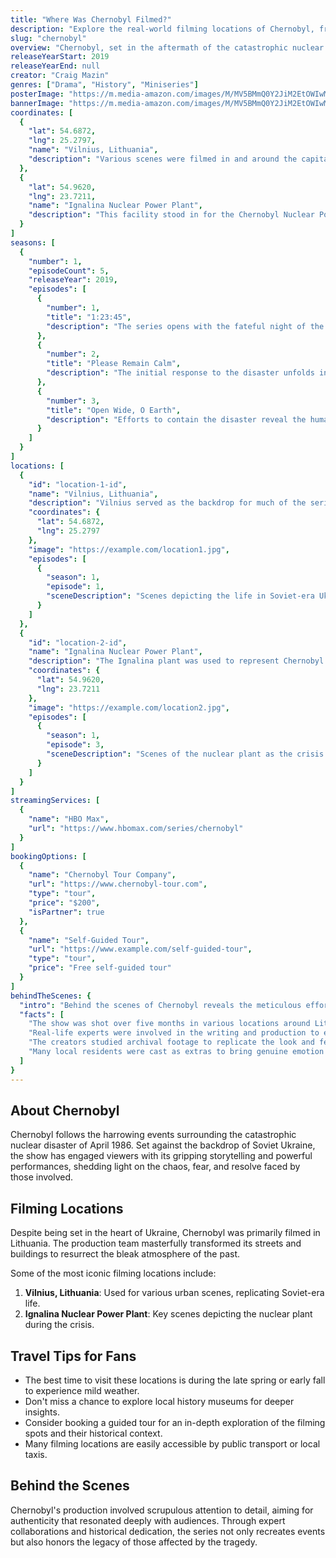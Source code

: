 ```yaml
---
title: "Where Was Chernobyl Filmed?"
description: "Explore the real-world filming locations of Chernobyl, from the haunting atmosphere of the nuclear disaster to the authentic settings that brought the tragedy to life."
slug: "chernobyl"
overview: "Chernobyl, set in the aftermath of the catastrophic nuclear disaster, has captivated audiences with its haunting narrative and gripping performances. Despite being set in Ukraine in the mid-1980s, the series was primarily filmed in Lithuania, utilizing its Soviet-era architecture to recreate the chilling backdrop of the disaster."
releaseYearStart: 2019
releaseYearEnd: null
creator: "Craig Mazin"
genres: ["Drama", "History", "Miniseries"]
posterImage: "https://m.media-amazon.com/images/M/MV5BMmQ0Y2JiM2EtOWIwMy00MWVjLTgxZDctZTQzOWU3ODkzMWY4XkEyXkFqcGc@._V1_SX300.jpg"
bannerImage: "https://m.media-amazon.com/images/M/MV5BMmQ0Y2JiM2EtOWIwMy00MWVjLTgxZDctZTQzOWU3ODkzMWY4XkEyXkFqcGc@._V1_SX300.jpg"
coordinates: [
  { 
    "lat": 54.6872, 
    "lng": 25.2797, 
    "name": "Vilnius, Lithuania", 
    "description": "Various scenes were filmed in and around the capital, showcasing its Soviet architecture."
  },
  { 
    "lat": 54.9620, 
    "lng": 23.7211, 
    "name": "Ignalina Nuclear Power Plant", 
    "description": "This facility stood in for the Chernobyl Nuclear Power Plant in the series."
  }
]
seasons: [
  {
    "number": 1,
    "episodeCount": 5,
    "releaseYear": 2019,
    "episodes": [
      {
        "number": 1,
        "title": "1:23:45",
        "description": "The series opens with the fateful night of the explosion."
      },
      {
        "number": 2,
        "title": "Please Remain Calm",
        "description": "The initial response to the disaster unfolds in the aftermath."
      },
      {
        "number": 3,
        "title": "Open Wide, O Earth",
        "description": "Efforts to contain the disaster reveal the human cost."
      }
    ]
  }
]
locations: [
  {
    "id": "location-1-id",
    "name": "Vilnius, Lithuania",
    "description": "Vilnius served as the backdrop for much of the series, including the haunting streets that evoke a sense of lost history. Its Soviet-era buildings perfectly matched the aesthetic required for the show.",
    "coordinates": {
      "lat": 54.6872,
      "lng": 25.2797
    },
    "image": "https://example.com/location1.jpg",
    "episodes": [
      {
        "season": 1,
        "episode": 1,
        "sceneDescription": "Scenes depicting the life in Soviet-era Ukraine."
      }
    ]
  },
  {
    "id": "location-2-id",
    "name": "Ignalina Nuclear Power Plant",
    "description": "The Ignalina plant was used to represent Chernobyl due to its similarities. Many key scenes were filmed here, bringing both authenticity and a stark reminder of the past.",
    "coordinates": {
      "lat": 54.9620,
      "lng": 23.7211
    },
    "image": "https://example.com/location2.jpg",
    "episodes": [
      {
        "season": 1,
        "episode": 3,
        "sceneDescription": "Scenes of the nuclear plant as the crisis escalates."
      }
    ]
  }
]
streamingServices: [
  {
    "name": "HBO Max",
    "url": "https://www.hbomax.com/series/chernobyl"
  }
]
bookingOptions: [
  {
    "name": "Chernobyl Tour Company",
    "url": "https://www.chernobyl-tour.com",
    "type": "tour",
    "price": "$200",
    "isPartner": true
  },
  {
    "name": "Self-Guided Tour",
    "url": "https://www.example.com/self-guided-tour",
    "type": "tour",
    "price": "Free self-guided tour"
  }
]
behindTheScenes: {
  "intro": "Behind the scenes of Chernobyl reveals the meticulous effort to recreate the 1980s Soviet Union, with each detail crafted to enhance authenticity.",
  "facts": [
    "The show was shot over five months in various locations around Lithuania.",
    "Real-life experts were involved in the writing and production to ensure accuracy.",
    "The creators studied archival footage to replicate the look and feel of the era.",
    "Many local residents were cast as extras to bring genuine emotion to the scenes."
  ]
}
---
```


## About Chernobyl

Chernobyl follows the harrowing events surrounding the catastrophic nuclear disaster of April 1986. Set against the backdrop of Soviet Ukraine, the show has engaged viewers with its gripping storytelling and powerful performances, shedding light on the chaos, fear, and resolve faced by those involved.

## Filming Locations

Despite being set in the heart of Ukraine, Chernobyl was primarily filmed in Lithuania. The production team masterfully transformed its streets and buildings to resurrect the bleak atmosphere of the past.

Some of the most iconic filming locations include:

1. **Vilnius, Lithuania**: Used for various urban scenes, replicating Soviet-era life.
2. **Ignalina Nuclear Power Plant**: Key scenes depicting the nuclear plant during the crisis.

## Travel Tips for Fans

- The best time to visit these locations is during the late spring or early fall to experience mild weather.
- Don't miss a chance to explore local history museums for deeper insights.
- Consider booking a guided tour for an in-depth exploration of the filming spots and their historical context.
- Many filming locations are easily accessible by public transport or local taxis.

## Behind the Scenes

Chernobyl's production involved scrupulous attention to detail, aiming for authenticity that resonated deeply with audiences. Through expert collaborations and historical dedication, the series not only recreates events but also honors the legacy of those affected by the tragedy.